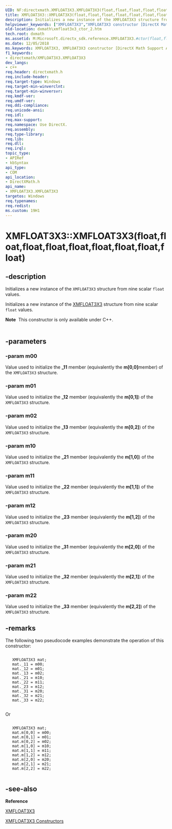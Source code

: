 ```yaml
---
UID: NF:directxmath.XMFLOAT3X3.XMFLOAT3X3(float,float,float,float,float,float,float,float,float)
title: XMFLOAT3X3::XMFLOAT3X3(float,float,float,float,float,float,float,float,float) (directxmath.h)
description: Initializes a new instance of the XMFLOAT3X3 structure from nine scalar float values.
helpviewer_keywords: ["XMFLOAT3X3","XMFLOAT3X3 constructor [DirectX Math Support APIs]","XMFLOAT3X3 constructor [DirectX Math Support APIs]","XMFLOAT3X3 structure","XMFLOAT3X3 structure [DirectX Math Support APIs]","XMFLOAT3X3 constructor","XMFLOAT3X3.XMFLOAT3X3","XMFLOAT3X3.XMFLOAT3X3(float","float","float","float","float","float","float","float","float)","XMFLOAT3X3::XMFLOAT3X3","XMFLOAT3X3::XMFLOAT3X3(float","float","float","float","float","float","float","float","float)","dxmath.xmfloat3x3_ctor_2"]
old-location: dxmath\xmfloat3x3_ctor_2.htm
tech.root: dxmath
ms.assetid: M:Microsoft.directx_sdk.reference.XMFLOAT3X3.#ctor(float,float,float,float,float,float,float,float,float)
ms.date: 12/05/2018
ms.keywords: XMFLOAT3X3, XMFLOAT3X3 constructor [DirectX Math Support APIs], XMFLOAT3X3 constructor [DirectX Math Support APIs],XMFLOAT3X3 structure, XMFLOAT3X3 structure [DirectX Math Support APIs],XMFLOAT3X3 constructor, XMFLOAT3X3.XMFLOAT3X3, XMFLOAT3X3.XMFLOAT3X3(float,float,float,float,float,float,float,float,float), XMFLOAT3X3::XMFLOAT3X3, XMFLOAT3X3::XMFLOAT3X3(float,float,float,float,float,float,float,float,float), dxmath.xmfloat3x3_ctor_2
f1_keywords:
- directxmath/XMFLOAT3X3.XMFLOAT3X3
dev_langs:
- c++
req.header: directxmath.h
req.include-header: 
req.target-type: Windows
req.target-min-winverclnt: 
req.target-min-winversvr: 
req.kmdf-ver: 
req.umdf-ver: 
req.ddi-compliance: 
req.unicode-ansi: 
req.idl: 
req.max-support: 
req.namespace: Use DirectX.
req.assembly: 
req.type-library: 
req.lib: 
req.dll: 
req.irql: 
topic_type:
- APIRef
- kbSyntax
api_type:
- COM
api_location:
- DirectXMath.h
api_name:
- XMFLOAT3X3.XMFLOAT3X3
targetos: Windows
req.typenames: 
req.redist: 
ms.custom: 19H1
---
```


# XMFLOAT3X3::XMFLOAT3X3(float,float,float,float,float,float,float,float,float)


## -description


Initializes a new instance of the <code>XMFLOAT3X3</code> structure from nine scalar
	<code>float</code> values.
    

Initializes a new instance of the <a href="https://docs.microsoft.com/windows/desktop/api/directxmath/ns-directxmath-xmfloat3x3">XMFLOAT3X3</a> structure from nine
	scalar <code>float</code> values.
<div class="alert"><b>Note</b>  This constructor is only available under C++.
    </div><div> </div>

## -parameters




### -param m00

Value used to initialize the <b>_11</b> member (equivalently the <b>m[0,0]</b>member) of the <code>XMFLOAT3X3</code> structure.
	    


### -param m01

Value used to initialize the <b>_12</b> member (equivalently the
		<b>m[0,1]</b>) of the <code>XMFLOAT3X3</code> structure.
	    


### -param m02

Value used to initialize the <b>_13</b> member (equivalently the
		<b>m[0,2]</b>) of the <code>XMFLOAT3X3</code> structure.
	    


### -param m10

Value used to initialize the <b>_21</b> member (equivalently the
		<b>m[1,0]</b>) of the <code>XMFLOAT3X3</code> structure.
	    


### -param m11

Value used to initialize the <b>_22</b> member (equivalently the
		<b>m[1,1]</b>) of the <code>XMFLOAT3X3</code> structure.
	    


### -param m12

Value used to initialize the <b>_23</b> member (equivalently the
		<b>m[1,2]</b>) of the <code>XMFLOAT3X3</code> structure.
	    


### -param m20

Value used to initialize the <b>_31</b> member (equivalently the
		<b>m[2,0]</b>) of the <code>XMFLOAT3X3</code> structure.
	    


### -param m21

Value used to initialize the <b>_32</b> member (equivalently the
		<b>m[2,1]</b>) of the <code>XMFLOAT3X3</code> structure.
	    


### -param m22

Value used to initialize the <b>_33</b> member (equivalently the
		<b>m[2,2]</b>) of the <code>XMFLOAT3X3</code> structure.
	    


## -remarks



The following two pseudocode examples demonstrate the operation of this constructor:
	


```

   XMFLOAT3X3 mat;
   mat._11 = m00;
   mat._12 = m01;
   mat._13 = m02;
   mat._21 = m10;
   mat._22 = m11;
   mat._23 = m12;
   mat._31 = m20;
   mat._32 = m21;
   mat._33 = m22;
      
```


Or
      


```

   XMFLOAT3X3 mat;
   mat.m[0,0] = m00;
   mat.m[0,1] = m01;
   mat.m[0,2] = m02;
   mat.m[1,0] = m10;
   mat.m[1,1] = m11;
   mat.m[1,2] = m12;
   mat.m[2,0] = m20;
   mat.m[2,1] = m21;
   mat.m[2,2] = m22;
      
```





## -see-also




<b>Reference</b>



<a href="https://docs.microsoft.com/windows/desktop/api/directxmath/ns-directxmath-xmfloat3x3">XMFLOAT3X3</a>



<a href="https://docs.microsoft.com/windows/desktop/dxmath/xmfloat3x3-ctor">XMFLOAT3X3 Constructors</a>
 

 

